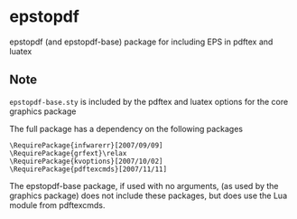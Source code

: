 # epstopdf
epstopdf (and epstopdf-base) package for including EPS in pdftex and luatex


## Note

`epstopdf-base.sty` is included by the pdftex and luatex options for
the core graphics package

The full package has a dependency on the following packages


    \RequirePackage{infwarerr}[2007/09/09]
    \RequirePackage{grfext}\relax
    \RequirePackage{kvoptions}[2007/10/02]
    \RequirePackage{pdftexcmds}[2007/11/11]

The epstopdf-base package, if used with no arguments, (as used by the graphics package)
does not include these packages, but does use the Lua module from pdftexcmds.


